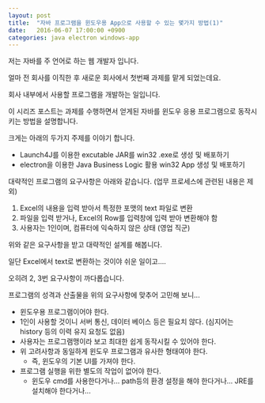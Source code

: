 ```yaml
---
layout: post
title:  "자바 프로그램을 윈도우용 App으로 사용할 수 있는 몇가지 방법(1)"
date:   2016-06-07 17:00:00 +0900
categories: java electron windows-app
---
```

저는 자바를 주 언어로 하는 웹 개발자 입니다.

얼마 전 회사를 이직한 후 새로운 회사에서 첫번째 과제를 맡게 되었는데요.

회사 내부에서 사용할 프로그램을 개발하는 일입니다.

이 시리즈 포스트는 과제를 수행하면서 얻게된 자바를 윈도우 응용 프로그램으로 동작시키는 방법을 설명합니다.

크게는 아래의 두가지 주제를 이야기 합니다.
- Launch4J를 이용한 excutable JAR를 win32 .exe로 생성 및 배포하기
- electron을 이용한 Java Business Logic 활용 win32 App 생성 및 배포하기

대략적인 프로그램의 요구사항은 아래와 같습니다.
(업무 프로세스에 관련된 내용은 제외)
1. Excel의 내용을 입력 받아서 특정한 포맷의 text 파일로 변환
2. 파일을 입력 받거나, Excel의 Row를 입력창에 입력 받아 변환해야 함
3. 사용자는 1인이며, 컴퓨터에 익숙하지 않은 상태 (영업 직군)

위와 같은 요구사항을 받고 대략적인 설계를 해봅니다.

일단 Excel에서 text로 변환하는 것이야 쉬운 일이고....

오히려 2, 3번 요구사항이 까다롭습니다.

프로그램의 성격과 산출물을 위의 요구사항에 맞추어 고민해 보니...
- 윈도우용 프로그램이어야 한다.
- 1인이 사용할 것이니 서버 통신, 데이터 베이스 등은 필요치 않다. (심지어는 history 등의 이력 유지 요청도 없음)
- 사용자는 프로그램맹이라 보고 최대한 쉽게 동작시킬 수 있어야 한다.
- 위 고려사항과 동일하게 윈도우 프로그램과 유사한 형태여야 한다.
    - 즉, 윈도우의 기본 UI를 가져야 한다.
- 프로그램 실행을 위한 별도의 작업이 없어야 한다.
    - 윈도우 cmd를 사용한다거나... path등의 환경 설정을 해야 한다거나... JRE를 설치해야 한다거나...
